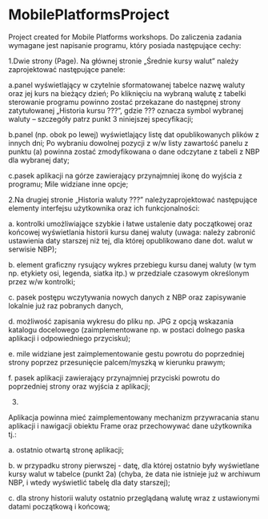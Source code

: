 # MobilePlatformsProject
Project created for Mobile Platforms workshops.
Do zaliczenia zadania wymagane jest napisanie programu, który posiada następujące cechy:

1.Dwie strony (Page). Na głównej stronie „Średnie kursy walut” należy zaprojektować następujące panele:

a.panel wyświetlający w czytelnie sformatowanej tabelce nazwę waluty oraz jej kurs na bieżący dzień; Po
kliknięciu na wybraną walutę z tabelki sterowanie programu powinno zostać przekazane do następnej strony zatytułowanej „Historia kursu ???”, gdzie ??? oznacza symbol wybranej waluty – szczegóły patrz punkt 3 niniejszej specyfikacji;

b.panel (np. obok po lewej) wyświetlający listę dat opublikowanych plików z innych dni; Po wybraniu dowolnej
pozycji z w/w listy zawartość panelu z punktu (a) powinna zostać zmodyfikowana o
dane odczytane z tabeli z NBP dla wybranej daty;

c.pasek aplikacji na górze zawierający przynajmniej ikonę do wyjścia z programu; Mile widziane inne opcje;

2.Na drugiej stronie „Historia waluty ???” należyzaprojektować następujące elementy interfejsu użytkownika oraz ich funkcjonalności:

a.
kontrolki umożliwiające szybkie i łatwe ustalenie daty początkowej oraz końcowej wyświetlania historii kursu
danej   waluty   (uwaga:   należy   zabronić   ustawienia   daty   starszej   niż   tej,   dla   której   opublikowano   dane
dot.
walut w serwisie NBP);

b.
element graficzny rysujący wykres przebiegu kursu danej waluty (w tym np. etykiety osi, legenda, siatka itp.)
w przedziale czasowym określonym przez w/w kontrolki;

c.
pasek postępu wczytywania nowych danych z NBP oraz zapisywanie lokalnie już raz pobranych danych,

d.
możliwość zapisania wykresu do pliku np. JPG z opcją wskazania katalogu docelowego (zaimplementowane
np. w postaci dolnego paska aplikacji i odpowiedniego przycisku);

e.
mile   widziane   jest   zaimplementowanie   gestu   powrotu   do   poprzedniej   strony   poprzez   przesunięcie
palcem/myszką w kierunku prawym;

f.
pasek aplikacji zawierający przynajmniej przyciski powrotu do poprzedniej strony oraz wyjścia z
aplikacji;

3.
Aplikacja   powinna   mieć   zaimplementowany   mechanizm   przywracania   stanu   aplikacji   i   nawigacji   obiektu   Frame
oraz
przechowywać dane użytkownika tj.:

a.
ostatnio otwartą stronę aplikacji;

b.
w
przypadku strony pierwszej - datę, dla której ostatnio były wyświetlane kursy walut w tabelce (punkt 2a)
(chyba, że data nie istnieje już w archiwum NBP, i wtedy wyświetlić tabelę dla daty starszej);

c.
dla strony historii waluty ostatnio przeglądaną walutę wraz z ustawionymi datami początkową i końcową; 
